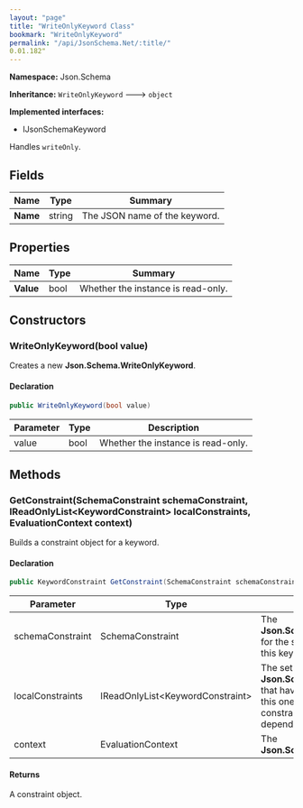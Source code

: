 ```yaml
---
layout: "page"
title: "WriteOnlyKeyword Class"
bookmark: "WriteOnlyKeyword"
permalink: "/api/JsonSchema.Net/:title/"
0.01.182"
---
```

**Namespace:** Json.Schema

**Inheritance:**
`WriteOnlyKeyword`
 🡒 
`object`

**Implemented interfaces:**

- IJsonSchemaKeyword

Handles `writeOnly`.

## Fields

| Name | Type | Summary |
|---|---|---|
| **Name** | string | The JSON name of the keyword. |

## Properties

| Name | Type | Summary |
|---|---|---|
| **Value** | bool | Whether the instance is read-only. |

## Constructors

### WriteOnlyKeyword(bool value)

Creates a new **Json.Schema.WriteOnlyKeyword**.

#### Declaration

```c#
public WriteOnlyKeyword(bool value)
```

| Parameter | Type | Description |
|---|---|---|
| value | bool | Whether the instance is read-only. |


## Methods

### GetConstraint(SchemaConstraint schemaConstraint, IReadOnlyList\<KeywordConstraint\> localConstraints, EvaluationContext context)

Builds a constraint object for a keyword.

#### Declaration

```c#
public KeywordConstraint GetConstraint(SchemaConstraint schemaConstraint, IReadOnlyList<KeywordConstraint> localConstraints, EvaluationContext context)
```

| Parameter | Type | Description |
|---|---|---|
| schemaConstraint | SchemaConstraint | The **Json.Schema.SchemaConstraint** for the schema object that houses this keyword. |
| localConstraints | IReadOnlyList\<KeywordConstraint\> | The set of other **Json.Schema.KeywordConstraint**s that have been processed prior to this one. Will contain the constraints for keyword dependencies. |
| context | EvaluationContext | The **Json.Schema.EvaluationContext**. |


#### Returns

A constraint object.

